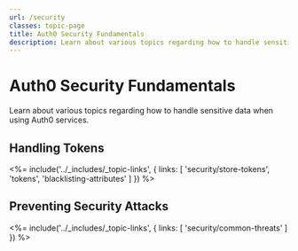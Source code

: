 ```yaml
---
url: /security
classes: topic-page
title: Auth0 Security Fundamentals
description: Learn about various topics regarding how to handle sensitive data when using Auth0 services.
---
```

<!-- markdownlint-disable MD041 MD002 -->
<div class="topic-page-header">
  <div data-name="example" class="topic-page-badge"></div>
  <h1>Auth0 Security Fundamentals</h1>
  <p>
    Learn about various topics regarding how to handle sensitive data when using Auth0 services.
  </p>
</div>

## Handling Tokens

<%= include('../_includes/_topic-links', { links: [
  'security/store-tokens',
  'tokens',
  'blacklisting-attributes'
] }) %>

## Preventing Security Attacks

<%= include('../_includes/_topic-links', { links: [
  'security/common-threats'
] }) %>
